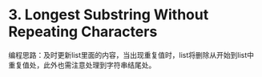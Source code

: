 # 3. Longest Substring Without Repeating Characters

编程思路：及时更新list里面的内容，当出现重复值时，list将删除从开始到list中重复值处，此外也需注意处理到字符串结尾处。
